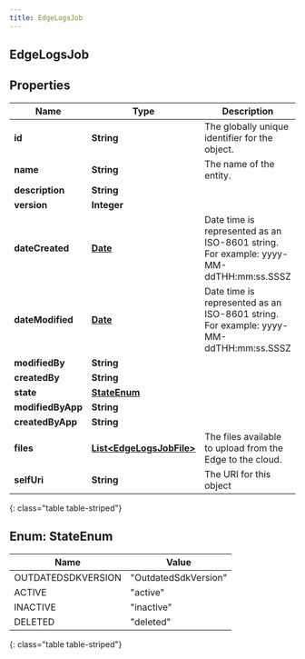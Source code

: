 ```yaml
---
title: EdgeLogsJob
---
```

## EdgeLogsJob


## Properties

| Name | Type | Description | Notes |
| ------------ | ------------- | ------------- | ------------- |
| **id** | **String** | The globally unique identifier for the object. |  [optional] |
| **name** | **String** | The name of the entity. |  |
| **description** | **String** |  |  [optional] |
| **version** | **Integer** |  |  [optional] |
| **dateCreated** | [**Date**](Date.html) | Date time is represented as an ISO-8601 string. For example: yyyy-MM-ddTHH:mm:ss.SSSZ |  [optional] |
| **dateModified** | [**Date**](Date.html) | Date time is represented as an ISO-8601 string. For example: yyyy-MM-ddTHH:mm:ss.SSSZ |  [optional] |
| **modifiedBy** | **String** |  |  [optional] |
| **createdBy** | **String** |  |  [optional] |
| **state** | [**StateEnum**](#StateEnum) |  |  [optional] |
| **modifiedByApp** | **String** |  |  [optional] |
| **createdByApp** | **String** |  |  [optional] |
| **files** | [**List&lt;EdgeLogsJobFile&gt;**](EdgeLogsJobFile.html) | The files available to upload from the Edge to the cloud. |  [optional] |
| **selfUri** | **String** | The URI for this object |  [optional] |
{: class="table table-striped"}


<a name="StateEnum"></a>

## Enum: StateEnum

| Name | Value |
| ---- | ----- |
| OUTDATEDSDKVERSION | &quot;OutdatedSdkVersion&quot; |
| ACTIVE | &quot;active&quot; |
| INACTIVE | &quot;inactive&quot; |
| DELETED | &quot;deleted&quot; |
{: class="table table-striped"}


